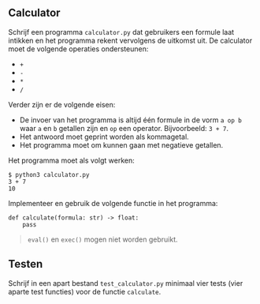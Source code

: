 ## Calculator

Schrijf een programma `calculator.py` dat gebruikers een formule laat intikken en het programma rekent vervolgens de uitkomst uit. De calculator moet de volgende operaties ondersteunen:

* `+`
* `-`
* `*`
* `/`

Verder zijn er de volgende eisen:

* De invoer van het programma is altijd één formule in de vorm `a op b` waar `a` en `b` getallen zijn en `op` een operator. Bijvoorbeeld: `3 + 7`.
* Het antwoord moet geprint worden als kommagetal.
* Het programma moet om kunnen gaan met negatieve getallen.

Het programma moet als volgt werken:

    $ python3 calculator.py
    3 + 7
    10

Implementeer en gebruik de volgende functie in het programma:

    def calculate(formula: str) -> float:
        pass

> `eval()` en `exec()` mogen niet worden gebruikt.

## Testen

Schrijf in een apart bestand `test_calculator.py` minimaal vier tests (vier aparte test functies) voor de functie `calculate`.
